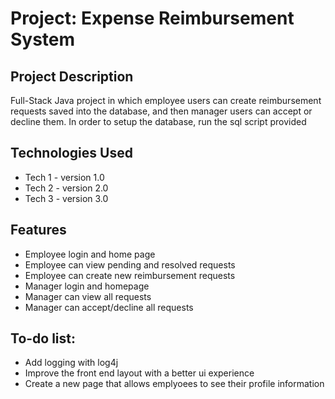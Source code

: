# Project: Expense Reimbursement System
## Project Description
Full-Stack Java project in which employee users can create reimbursement requests
saved into the database, and then manager users can accept or decline them.
In order to setup the database, run the sql script provided

## Technologies Used
* Tech 1 - version 1.0
* Tech 2 - version 2.0
* Tech 3 - version 3.0
## Features
* Employee login and home page
* Employee can view pending and resolved requests
* Employee can create new reimbursement requests
* Manager login and homepage
* Manager can view all requests
* Manager can accept/decline all requests
## To-do list:
* Add logging with log4j
* Improve the front end layout with a better ui experience
* Create a new page that allows emplyoees to see their profile information
